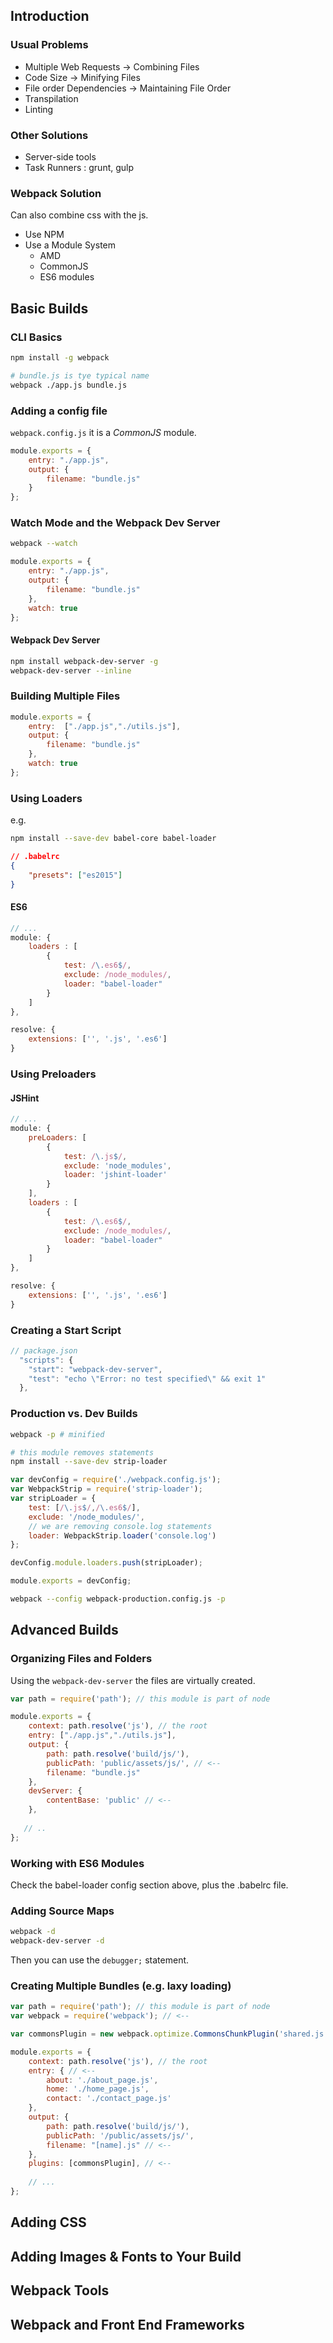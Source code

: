 ## Introduction

### Usual Problems

- Multiple Web Requests -> Combining Files
- Code Size -> Minifying Files
- File order Dependencies -> Maintaining File Order
- Transpilation
- Linting

### Other Solutions

- Server-side tools
- Task Runners : grunt, gulp

### Webpack Solution

Can also combine css with the js.

- Use NPM
- Use a Module System
  - AMD
  - CommonJS
  - ES6 modules

## Basic Builds

### CLI Basics

```bash
npm install -g webpack
```

```bash
# bundle.js is tye typical name
webpack ./app.js bundle.js
```

### Adding a config file

```webpack.config.js``` it is a *CommonJS* module.

```javascript
module.exports = {
    entry: "./app.js",
    output: {
        filename: "bundle.js"
    }
};
```

### Watch Mode and the Webpack Dev Server

```bash
webpack --watch
```

```javascript
module.exports = {
    entry: "./app.js",
    output: {
        filename: "bundle.js"
    },
    watch: true
};
```

#### Webpack Dev Server

```bash
npm install webpack-dev-server -g
webpack-dev-server --inline
```

### Building Multiple Files

```javascript
module.exports = {
    entry:  ["./app.js","./utils.js"],
    output: {
        filename: "bundle.js"
    },
    watch: true
};
```

### Using Loaders

e.g.

```bash
npm install --save-dev babel-core babel-loader
```

```json
// .babelrc
{
    "presets": ["es2015"]
}
```

#### ES6

```js
// ...
module: {
    loaders : [
        {
            test: /\.es6$/,
            exclude: /node_modules/,
            loader: "babel-loader"
        }
    ]
},

resolve: {
    extensions: ['', '.js', '.es6']
}
```

### Using Preloaders

#### JSHint

```js
// ...
module: {
    preLoaders: [
        {
            test: /\.js$/,
            exclude: 'node_modules',
            loader: 'jshint-loader'
        }
    ],
    loaders : [
        {
            test: /\.es6$/,
            exclude: /node_modules/,
            loader: "babel-loader"
        }
    ]
},

resolve: {
    extensions: ['', '.js', '.es6']
}
```

### Creating a Start Script

```js
// package.json
  "scripts": {
    "start": "webpack-dev-server",
    "test": "echo \"Error: no test specified\" && exit 1"
  },
```

### Production vs. Dev Builds

```bash
webpack -p # minified
```

```bash
# this module removes statements
npm install --save-dev strip-loader
```

```js
var devConfig = require('./webpack.config.js');
var WebpackStrip = require('strip-loader');
var stripLoader = {
    test: [/\.js$/,/\.es6$/],
    exclude: '/node_modules/',
    // we are removing console.log statements
    loader: WebpackStrip.loader('console.log')    
};

devConfig.module.loaders.push(stripLoader);

module.exports = devConfig;
```

```bash
webpack --config webpack-production.config.js -p
```

## Advanced Builds

### Organizing Files and Folders

Using the ```webpack-dev-server``` the files are virtually created.

```js
var path = require('path'); // this module is part of node

module.exports = {
    context: path.resolve('js'), // the root
    entry: ["./app.js","./utils.js"],
    output: {
        path: path.resolve('build/js/'),
        publicPath: 'public/assets/js/', // <-- 
        filename: "bundle.js"
    },
    devServer: {
        contentBase: 'public' // <--
    },
   
   // ..
};
```

### Working with ES6 Modules

Check the babel-loader config section above, plus the .babelrc file.

### Adding Source Maps

```bash
webpack -d
webpack-dev-server -d
```

Then you can use the ```debugger;``` statement.

### Creating Multiple Bundles (e.g. laxy loading)

```js
var path = require('path'); // this module is part of node
var webpack = require('webpack'); // <--

var commonsPlugin = new webpack.optimize.CommonsChunkPlugin('shared.js'); // <--

module.exports = {
    context: path.resolve('js'), // the root
    entry: { // <--
        about: './about_page.js',
        home: './home_page.js',
        contact: './contact_page.js'
    },
    output: {
        path: path.resolve('build/js/'),
        publicPath: '/public/assets/js/',
        filename: "[name].js" // <--
    },
    plugins: [commonsPlugin], // <--
    
    // ...
};
```

## Adding CSS
## Adding Images & Fonts to Your Build
## Webpack Tools
## Webpack and Front End Frameworks

